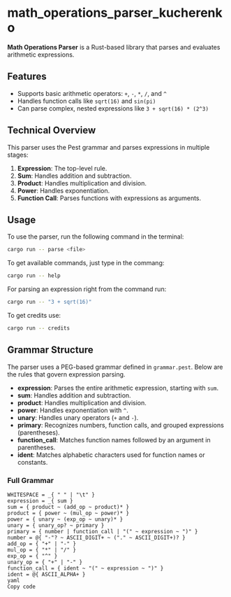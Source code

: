 # math_operations_parser_kucherenko

**Math Operations Parser** is a Rust-based library that parses and evaluates arithmetic expressions.

## Features

- Supports basic arithmetic operators: `+`, `-`, `*`, `/`, and `^`
- Handles function calls like `sqrt(16)` and `sin(pi)`
- Can parse complex, nested expressions like `3 + sqrt(16) * (2^3)`

## Technical Overview

This parser uses the Pest grammar and parses expressions in multiple stages:

1. **Expression**: The top-level rule.
2. **Sum**: Handles addition and subtraction.
3. **Product**: Handles multiplication and division.
4. **Power**: Handles exponentiation.
5. **Function Call**: Parses functions with expressions as arguments.

## Usage

To use the parser, run the following command in the terminal:

```sh
cargo run -- parse <file>
```

To get available commands, just type in the commang:

```sh
cargo run -- help
```

For parsing an expression right from the command run:

```sh
cargo run -- "3 + sqrt(16)"
```

To get credits use:

```sh
cargo run -- credits
```

## Grammar Structure

The parser uses a PEG-based grammar defined in `grammar.pest`. Below are the rules that govern expression parsing.

- **expression**: Parses the entire arithmetic expression, starting with `sum`.
- **sum**: Handles addition and subtraction.
- **product**: Handles multiplication and division.
- **power**: Handles exponentiation with `^`.
- **unary**: Handles unary operators (`+` and `-`).
- **primary**: Recognizes numbers, function calls, and grouped expressions (parentheses).
- **function_call**: Matches function names followed by an argument in parentheses.
- **ident**: Matches alphabetic characters used for function names or constants.

### Full Grammar

```pest
WHITESPACE = _{ " " | "\t" }
expression = _{ sum }
sum = { product ~ (add_op ~ product)* }
product = { power ~ (mul_op ~ power)* }
power = { unary ~ (exp_op ~ unary)* }
unary = { unary_op? ~ primary }
primary = { number | function_call | "(" ~ expression ~ ")" }
number = @{ "-"? ~ ASCII_DIGIT+ ~ ("." ~ ASCII_DIGIT+)? }
add_op = { "+" | "-" }
mul_op = { "*" | "/" }
exp_op = { "^" }
unary_op = { "+" | "-" }
function_call = { ident ~ "(" ~ expression ~ ")" }
ident = @{ ASCII_ALPHA+ }
yaml
Copy code
```
